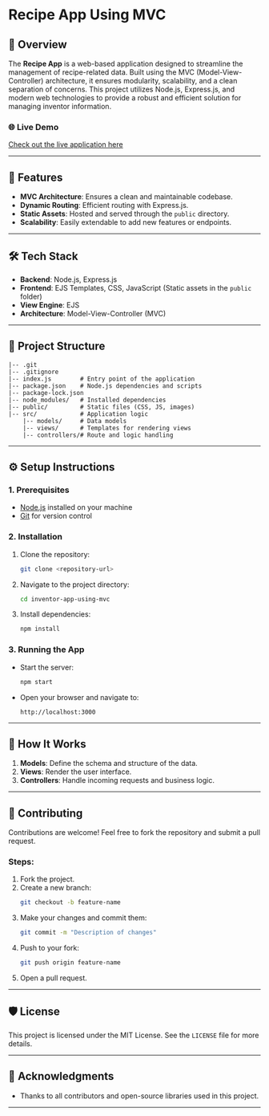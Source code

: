 # Recipe App Using MVC

## 📖 Overview
The **Recipe App** is a web-based application designed to streamline the management of recipe-related data. Built using the MVC (Model-View-Controller) architecture, it ensures modularity, scalability, and a clean separation of concerns. This project utilizes Node.js, Express.js, and modern web technologies to provide a robust and efficient solution for managing inventor information.

### 🌐 Live Demo
[Check out the live application here](https://recipe-adder.onrender.com) 

---

## 🚀 Features
- **MVC Architecture**: Ensures a clean and maintainable codebase.
- **Dynamic Routing**: Efficient routing with Express.js.
- **Static Assets**: Hosted and served through the `public` directory.
- **Scalability**: Easily extendable to add new features or endpoints.

---

## 🛠️ Tech Stack
- **Backend**: Node.js, Express.js
- **Frontend**: EJS Templates, CSS, JavaScript (Static assets in the `public` folder)
- **View Engine**: EJS
- **Architecture**: Model-View-Controller (MVC)

---

## 📂 Project Structure
```
|-- .git
|-- .gitignore
|-- index.js        # Entry point of the application
|-- package.json    # Node.js dependencies and scripts
|-- package-lock.json
|-- node_modules/   # Installed dependencies
|-- public/         # Static files (CSS, JS, images)
|-- src/            # Application logic
    |-- models/     # Data models
    |-- views/      # Templates for rendering views
    |-- controllers/# Route and logic handling
```

---

## ⚙️ Setup Instructions

### 1. Prerequisites
- [Node.js](https://nodejs.org/) installed on your machine
- [Git](https://git-scm.com/) for version control

### 2. Installation
1. Clone the repository:
   ```bash
   git clone <repository-url>
   ```
2. Navigate to the project directory:
   ```bash
   cd inventor-app-using-mvc
   ```
3. Install dependencies:
   ```bash
   npm install
   ```

### 3. Running the App
- Start the server:
  ```bash
  npm start
  ```
- Open your browser and navigate to:
  ```
  http://localhost:3000
  ```

---

## 🧩 How It Works
1. **Models**: Define the schema and structure of the data.
2. **Views**: Render the user interface.
3. **Controllers**: Handle incoming requests and business logic.

---

## 🤝 Contributing
Contributions are welcome! Feel free to fork the repository and submit a pull request.

### Steps:
1. Fork the project.
2. Create a new branch:
   ```bash
   git checkout -b feature-name
   ```
3. Make your changes and commit them:
   ```bash
   git commit -m "Description of changes"
   ```
4. Push to your fork:
   ```bash
   git push origin feature-name
   ```
5. Open a pull request.

---

## 🛡️ License
This project is licensed under the MIT License. See the `LICENSE` file for more details.

---

## 🌟 Acknowledgments
- Thanks to all contributors and open-source libraries used in this project.

---



